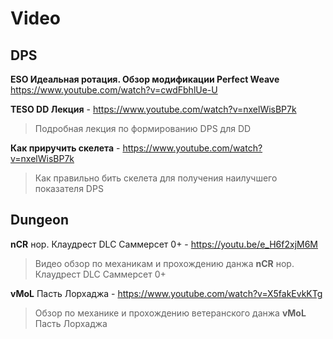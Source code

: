 # Video

## DPS

**ESO Идеальная ротация. Обзор модификации Perfect Weave** <a href="https://www.youtube.com/watch?v=cwdFbhlUe-U&feature=youtu.be" target="_blank">https://www.youtube.com/watch?v=cwdFbhlUe-U</a>

**TESO DD Лекция** - <a href="https://www.youtube.com/watch?v=nxelWisBP7k" target="_blank">https://www.youtube.com/watch?v=nxelWisBP7k</a>
> Подробная лекция по формированию DPS для DD

**Как приручить скелета** - <a href="https://www.youtube.com/watch?v=nxelWisBP7k" target="_blank">https://www.youtube.com/watch?v=nxelWisBP7k</a>
> Как правильно бить скелета для получения наилучшего показателя DPS

## Dungeon

**nCR** нор. Клаудрест DLC Саммерсет 0+ - <a href="https://youtu.be/e_H6f2xjM6M" target="_blank">https://youtu.be/e_H6f2xjM6M</a>
> Видео обзор по механикам и прохождению данжа **nCR** нор. Клаудрест DLC Саммерсет 0+

**vMoL** Пасть Лорхаджа - <a href="https://www.youtube.com/watch?v=X5fakEvkKTg" target="_blink">https://www.youtube.com/watch?v=X5fakEvkKTg</a>
> Обзор по механике и прохождению ветеранского данжа **vMoL** Пасть Лорхаджа
